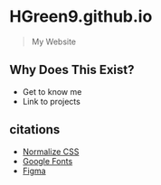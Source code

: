 # HGreen9.github.io

>My Website

## Why Does This Exist?
* Get to know me
* Link to projects

## citations
* [Normalize CSS](https://necolas.github.io/normalize.css/)
* [Google Fonts](https://fonts.google.com)
* [Figma](https://www.figma.com/)